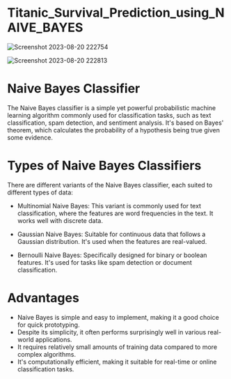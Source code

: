 # Titanic_Survival_Prediction_using_NAIVE_BAYES

![Screenshot 2023-08-20 222754](https://github.com/likhith1409/Titanic_Survival_Prediction_using_NAIVE_BAYES/assets/91020626/c593a326-5716-4ff4-bfb1-2c6d70eebdc2)


![Screenshot 2023-08-20 222813](https://github.com/likhith1409/Titanic_Survival_Prediction_using_NAIVE_BAYES/assets/91020626/d9f869de-d4bf-4d14-ae7c-25bef362d4c4)

# Naive Bayes Classifier
The Naive Bayes classifier is a simple yet powerful probabilistic machine learning algorithm commonly used for classification tasks, such as text classification, spam detection, and sentiment analysis. It's based on Bayes' theorem, which calculates the probability of a hypothesis being true given some evidence.

# Types of Naive Bayes Classifiers
There are different variants of the Naive Bayes classifier, each suited to different types of data:

* Multinomial Naive Bayes: This variant is commonly used for text classification, where the features are word frequencies in the text. It works well with discrete data.

* Gaussian Naive Bayes: Suitable for continuous data that follows a Gaussian distribution. It's used when the features are real-valued.

* Bernoulli Naive Bayes: Specifically designed for binary or boolean features. It's used for tasks like spam detection or document classification.

# Advantages
* Naive Bayes is simple and easy to implement, making it a good choice for quick prototyping.
* Despite its simplicity, it often performs surprisingly well in various real-world applications.
* It requires relatively small amounts of training data compared to more complex algorithms.
* It's computationally efficient, making it suitable for real-time or online classification tasks.
